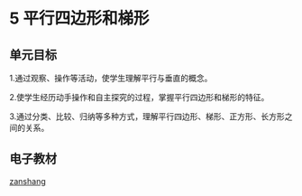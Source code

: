 # 5 平行四边形和梯形

## 单元目标

1.通过观察、操作等活动，使学生理解平行与垂直的概念。

2.使学生经历动手操作和自主探究的过程，掌握平行四边形和梯形的特征。

3.通过分类、比较、归纳等多种方式，理解平行四边形、梯形、正方形、长方形之间的关系。


## 电子教材

<Ebook grade="xxsx4a" :pages="56" :paged="70" ></Ebook>

[zanshang](../res/zanshang.md ':include')